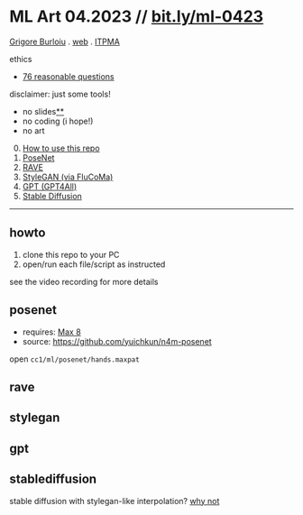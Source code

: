 # ML Art 04.2023 // [bit.ly/ml-0423](https://bit.ly/ml-0423)

[Grigore Burloiu](https://cinetic.arts.ro/en/echipa/grigore-burloiu/) . [web](https://rvirmoors.github.io/) . [ITPMA](https://itpma.notion.site/)

ethics
- [76 reasonable questions](https://76questions.neocities.org/)

disclaimer: just some tools!
- no slides[*](https://rvirmoors.github.io/ccia/slides/intro-ml-workshop)[*](https://rvirmoors.github.io/ccia/slides/stylegan-workshop)
- no coding (i hope!)
- no art

0. [How to use this repo](#howto)
1. [PoseNet](#posenet)
2. [RAVE](#rave)
3. [StyleGAN (via FluCoMa)](#stylegan)
4. [GPT (GPT4All)](#gpt)
5. [Stable Diffusion](#stablediffusion)

---

## howto

1. clone this repo to your PC
2. open/run each file/script as instructed

see the video recording for more details

## posenet

- requires: [Max 8](https://cycling74.com/downloads)
- source: https://github.com/yuichkun/n4m-posenet

open `cc1/ml/posenet/hands.maxpat`


## rave

## stylegan

## gpt

## stablediffusion



stable diffusion with stylegan-like interpolation? [why not](https://sites.google.com/view/stylegan-t/)